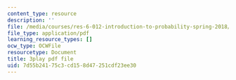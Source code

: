 ```yaml
---
content_type: resource
description: ''
file: /media/courses/res-6-012-introduction-to-probability-spring-2018/7d55b24175c3cd158d47251cdf23ee30_GARQ31BrKQA.pdf
file_type: application/pdf
learning_resource_types: []
ocw_type: OCWFile
resourcetype: Document
title: 3play pdf file
uid: 7d55b241-75c3-cd15-8d47-251cdf23ee30
---
```

